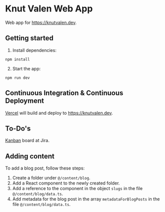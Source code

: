 # Knut Valen Web App

Web app for https://knutvalen.dev.

## Getting started

1. Install dependencies:

```shell
npm install
```

2. Start the app:

```shell
npm run dev
```

## Continuous Integration & Continuous Deployment

[Vercel](https://vercel.com/knutvalens-projects/knutvalen-web-app) will build and deploy to https://knutvalen.dev.

## To-Do's

[Kanban](https://knutvalen.atlassian.net/jira) board at Jira.

## Adding content

To add a blog post, follow these steps:

1. Create a folder under `@/content/blog`.
2. Add a React component to the newly created folder.
3. Add a reference to the component in the object `slugs` in the file `@/content/blog/data.ts`.
4. Add metadata for the blog post in the array `metadataForBlogPosts` in the file `@/content/blog/data.ts`.
